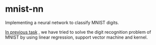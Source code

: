 # mnist-nn
 Implementing a neural network to classify MNIST digits.

  [In previous task](https://github.com/dnlam/mnist) , we have tried to solve the digit recognition problem of MNIST by using linear regression, support vector machine and kernel. 
